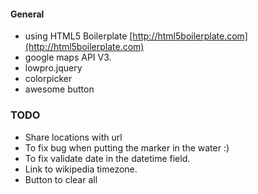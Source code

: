 #### General
- using HTML5 Boilerplate [http://html5boilerplate.com](http://html5boilerplate.com)
- google maps API V3.
- lowpro.jquery
- colorpicker
- awesome button

### TODO
- Share locations with url
- To fix bug when putting the marker in the water :)
- To fix validate date in the datetime field.
- Link to wikipedia timezone.
- Button to clear all